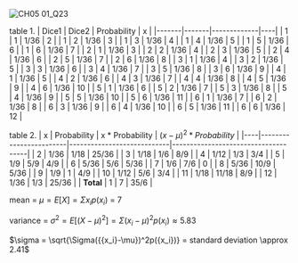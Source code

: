 ![CH05 01_Q23](https://github.com/user-attachments/assets/864e2d26-000f-45ee-9500-71924c63e6b5)

table 1.
| Dice1 | Dice2 | Probability | x  |
|-------|-------|-------------|----|
|   1   |   1   |     1/36    |  2 |
|   1   |   2   |     1/36    |  3 |
|   1   |   3   |     1/36    |  4 |
|   1   |   4   |     1/36    |  5 |
|   1   |   5   |     1/36    |  6 |
|   1   |   6   |     1/36    |  7 |
|   2   |   1   |     1/36    |  3 |
|   2   |   2   |     1/36    |  4 |
|   2   |   3   |     1/36    |  5 |
|   2   |   4   |     1/36    |  6 |
|   2   |   5   |     1/36    |  7 |
|   2   |   6   |     1/36    |  8 |
|   3   |   1   |     1/36    |  4 |
|   3   |   2   |     1/36    |  5 |
|   3   |   3   |     1/36    |  6 |
|   3   |   4   |     1/36    |  7 |
|   3   |   5   |     1/36    |  8 |
|   3   |   6   |     1/36    |  9 |
|   4   |   1   |     1/36    |  5 |
|   4   |   2   |     1/36    |  6 |
|   4   |   3   |     1/36    |  7 |
|   4   |   4   |     1/36    |  8 |
|   4   |   5   |     1/36    |  9 |
|   4   |   6   |     1/36    | 10 |
|   5   |   1   |     1/36    |  6 |
|   5   |   2   |     1/36    |  7 |
|   5   |   3   |     1/36    |  8 |
|   5   |   4   |     1/36    |  9 |
|   5   |   5   |     1/36    | 10 |
|   5   |   6   |     1/36    | 11 |
|   6   |   1   |     1/36    |  7 |
|   6   |   2   |     1/36    |  8 |
|   6   |   3   |     1/36    |  9 |
|   6   |   4   |     1/36    | 10 |
|   6   |   5   |     1/36    | 11 |
|   6   |   6   |     1/36    | 12 |

table 2.
| x  | Probability  | x * Probability | ${(x - \mu)}^2 * Probability$ |
|----|------------------------|----------------------------|-------------------------------------|
| 2  | 1/36                   | 1/18                       | 25/36                              |
| 3  | 1/18                   | 1/6                        | 8/9                                |
| 4  | 1/12                   | 1/3                        | 3/4                                |
| 5  | 1/9                    | 5/9                        | 4/9                                |
| 6  | 5/36                   | 5/6                        | 5/36                               |
| 7  | 1/6                    | 7/6                        | 0                                  |
| 8  | 5/36                   | 10/9                       | 5/36                               |
| 9  | 1/9                    | 1                          | 4/9                                |
| 10 | 1/12                   | 5/6                        | 3/4                                |
| 11 | 1/18                   | 11/18                      | 8/9                                |
| 12 | 1/36                   | 1/3                        | 25/36                              |
| **Total** | 1 | 7 | 35/6                              |


mean = $\mu = E[X] = \Sigma{x_i}p({x_i})$ = 7

variance = $\sigma^2 = E[({X-\mu})^2] =\Sigma({{x_i}-\mu})^2p({x_i}) \approx 5.83$ 


$\sigma = \sqrt{\Sigma({{x_i}-\mu})^2p({x_i})} = standard deviation \approx 2.41$  


